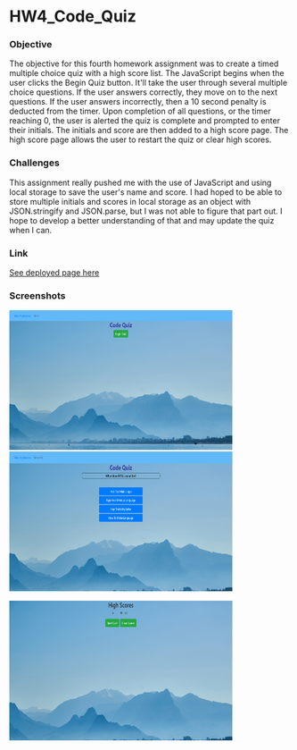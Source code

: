 # HW4_Code_Quiz

### **Objective**

The objective for this fourth homework assignment was to create a timed multiple choice quiz with a high score list. The JavaScript begins when the user clicks the Begin Quiz button. It'll take the user through several multiple choice questions. If the user answers correctly, they move on to the next questions. If the user answers incorrectly, then a 10 second penalty is deducted from the timer. Upon completion of all questions, or the timer reaching 0, the user is alerted the quiz is complete and prompted to enter their initials. The initials and score are then added to a high score page. The high score page allows the user to restart the quiz or clear high scores.

### **Challenges**

This assignment really pushed me with the use of JavaScript and using local storage to save the user's name and score. I had hoped to be able to store multiple initials and scores in local storage as an object with JSON.stringify and JSON.parse, but I was not able to figure that part out. I hope to develop a better understanding of that and may update the quiz when I can.

### **Link**

[See deployed page here](https://peterphenow.github.io/HW4_Code_Quiz/)

### **Screenshots**

<img src="./assets/img/begin_quiz.png" alt="beginning of quiz" width="400" height="250">&nbsp;&nbsp;<img src="./assets/img/first_question.png" alt="first question" width="400" height="250">

<img src="./assets/img/high_scores.png" alt="beginning of quiz" width="400" height="250">
